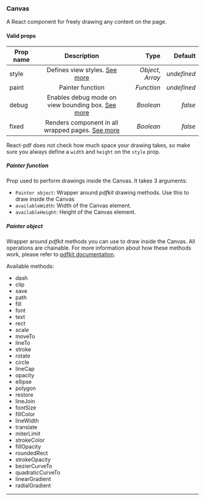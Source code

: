### Canvas

A React component for freely drawing any content on the page.

#### Valid props

| Prop name |                                Description                                 |              Type |     Default |
| --------- | :------------------------------------------------------------------------: | ----------------: | ----------: |
| style     |                 Defines view styles. [See more](/styling)                  | _Object_, _Array_ | _undefined_ |
| paint     |                              Painter function                              |        _Function_ | _undefined_ |
| debug     |  Enables debug mode on view bounding box. [See more](/advanced#debugging)  |         _Boolean_ |     _false_ |
| fixed     | Renders component in all wrapped pages. [See more](/advanced#page-wrapping) |         _Boolean_ |     _false_ |

React-pdf does not check how much space your drawing takes, so make sure you always define a `width` and `height` on the `style` prop.

##### Painter function

Prop used to perform drawings inside the Canvas. It takes 3 arguments:

- `Painter object`: Wrapper around _pdfkit_ drawing methods. Use this to draw inside the Canvas
- `availableWidth`: Width of the Canvas element.
- `availableHeight`: Height of the Canvas element.

##### Painter object

Wrapper around _pdfkit_ methods you can use to draw inside the Canvas. All operations are chainable. For more information about how these methods work, please refer to [pdfkit documentation](http://pdfkit.org/).

Available methods:

- dash
- clip
- save
- path
- fill
- font
- text
- rect
- scale
- moveTo
- lineTo
- stroke
- rotate
- circle
- lineCap
- opacity
- ellipse
- polygon
- restore
- lineJoin
- fontSize
- fillColor
- lineWidth
- translate
- miterLimit
- strokeColor
- fillOpacity
- roundedRect
- strokeOpacity
- bezierCurveTo
- quadraticCurveTo
- linearGradient
- radialGradient

---

